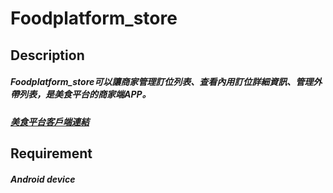 # Foodplatform_store
## Description
##### Foodplatform_store可以讓商家管理訂位列表、查看內用訂位詳細資訊、管理外帶列表，是美食平台的商家端APP。
##### [美食平台客戶端連結](https://github.com/qixi5201/Foodplatform_customer)
## Requirement
##### Android device
